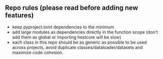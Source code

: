 ## Repo rules (please read before adding new features)

- keep pyproject.toml dependencies to the minimum
- add large modules as dependencies directly in the function scope (don't add them as global or importing hestcore will be slow)
- each class in this repo should be as generic as possible to be used across projects, avoid duplicate classes/dataloader/datasets and maximize code cohesion.
